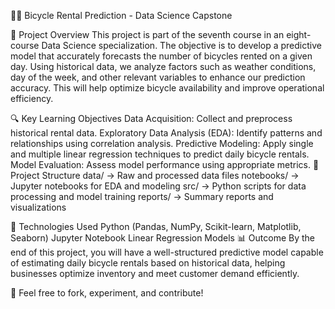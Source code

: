 🚴‍♂️ Bicycle Rental Prediction - Data Science Capstone


📌 Project Overview
This project is part of the seventh course in an eight-course Data Science specialization. The objective is to develop a predictive model that accurately forecasts the number of bicycles rented on a given day. Using historical data, we analyze factors such as weather conditions, day of the week, and other relevant variables to enhance our prediction accuracy. This will help optimize bicycle availability and improve operational efficiency.

🔍 Key Learning Objectives
Data Acquisition: Collect and preprocess historical rental data.
Exploratory Data Analysis (EDA): Identify patterns and relationships using correlation analysis.
Predictive Modeling: Apply single and multiple linear regression techniques to predict daily bicycle rentals.
Model Evaluation: Assess model performance using appropriate metrics.
📂 Project Structure
data/ → Raw and processed data files
notebooks/ → Jupyter notebooks for EDA and modeling
src/ → Python scripts for data processing and model training
reports/ → Summary reports and visualizations

🚀 Technologies Used
Python (Pandas, NumPy, Scikit-learn, Matplotlib, Seaborn)
Jupyter Notebook
Linear Regression Models
📊 Outcome
By the end of this project, you will have a well-structured predictive model capable of estimating daily bicycle rentals based on historical data, helping businesses optimize inventory and meet customer demand efficiently.

🔗 Feel free to fork, experiment, and contribute!
